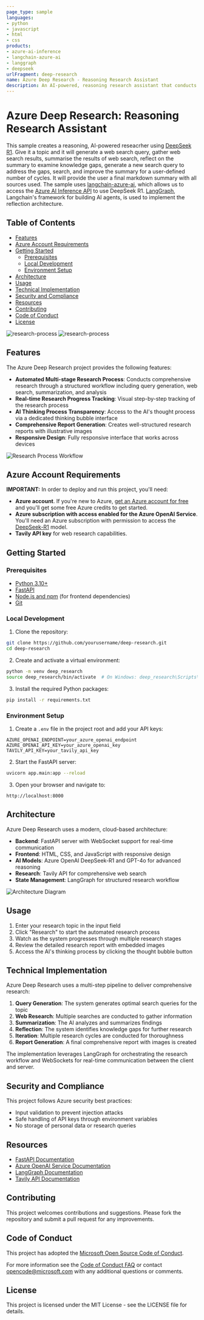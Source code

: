 ```yaml
---
page_type: sample
languages:
- python
- javascript
- html
- css
products:
- azure-ai-inference
- langchain-azure-ai
- langgraph
- deepseek
urlFragment: deep-research
name: Azure Deep Research - Reasoning Research Assistant
description: An AI-powered, reasoning research assistant that conducts comprehensive web research, analyzes and synthesizes information with images using DeepSeek R1, langchain-azure-ai and LangGraph. 
---
```


# Azure Deep Research: Reasoning Research Assistant

This sample creates a reasoning, AI-powered reseacrher using [DeepSeek R1](https://learn.microsoft.com/en-us/azure/ai-foundry/model-inference/concepts/models#deepseek). Give it a topic and it will generate a web search query, gather web search results, summarise the results of web search, reflect on the summary to examine knowledge gaps, generate a new search query to address the gaps, search, and improve the summary for a user-defined number of cycles. It will provide the user a final markdown summary with all sources used. The sample uses [langchain-azure-ai](https://github.com/langchain-ai/langchain-azure), which allows us to access the [Azure AI Inference API](https://learn.microsoft.com/en-us/azure/ai-foundry/model-inference/overview) to use DeepSeek R1. [LangGraph](https://langchain-ai.github.io/langgraph/), Langchain's framework for building AI agents, is used to implement the reflection architecture. 

## Table of Contents

- [Features](#features)
- [Azure Account Requirements](#azure-account-requirements)
- [Getting Started](#getting-started)
  - [Prerequisites](#prerequisites)
  - [Local Development](#local-development)
  - [Environment Setup](#environment-setup)
- [Architecture](#architecture)
- [Usage](#usage)
- [Technical Implementation](#technical-implementation)
- [Security and Compliance](#security-and-compliance)
- [Resources](#resources)
- [Contributing](#contributing)
- [Code of Conduct](#code-of-conduct)
- [License](#license)

![research-process](./images/researcher-process.png)
![research-process](./images/research-report-image.png)


## Features

The Azure Deep Research project provides the following features:

* **Automated Multi-stage Research Process**: Conducts comprehensive research through a structured workflow including query generation, web search, summarization, and analysis
* **Real-time Research Progress Tracking**: Visual step-by-step tracking of the research process
* **AI Thinking Process Transparency**: Access to the AI's thought process via a dedicated thinking bubble interface
* **Comprehensive Report Generation**: Creates well-structured research reports with illustrative images
* **Responsive Design**: Fully responsive interface that works across devices

![Research Process Workflow](./images/deep_researcher_architecture.png)

## Azure Account Requirements

**IMPORTANT:** In order to deploy and run this project, you'll need:

* **Azure account**. If you're new to Azure, [get an Azure account for free](https://azure.microsoft.com/free/cognitive-search/) and you'll get some free Azure credits to get started.
* **Azure subscription with access enabled for the Azure OpenAI Service**. You'll need an Azure subscription with permission to access the [DeepSeek-R1](https://azure.microsoft.com/en-us/products/ai-services/openai-service/) model.
* **Tavily API key** for web research capabilities.

## Getting Started

### Prerequisites

* [Python 3.10+](https://www.python.org/downloads/)
* [FastAPI](https://fastapi.tiangolo.com/)
* [Node.js and npm](https://nodejs.org/) (for frontend dependencies)
* [Git](https://git-scm.com/downloads)

### Local Development

1. Clone the repository:

```bash
git clone https://github.com/yourusername/deep-research.git
cd deep-research
```

2. Create and activate a virtual environment:

```bash
python -m venv deep_research
source deep_research/bin/activate  # On Windows: deep_research\Scripts\activate
```

3. Install the required Python packages:

```bash
pip install -r requirements.txt
```

### Environment Setup

1. Create a `.env` file in the project root and add your API keys:

```
AZURE_OPENAI_ENDPOINT=your_azure_openai_endpoint
AZURE_OPENAI_API_KEY=your_azure_openai_key
TAVILY_API_KEY=your_tavily_api_key
```

2. Start the FastAPI server:

```bash
uvicorn app.main:app --reload
```

3. Open your browser and navigate to:

```
http://localhost:8000
```

## Architecture

Azure Deep Research uses a modern, cloud-based architecture:

- **Backend**: FastAPI server with WebSocket support for real-time communication
- **Frontend**: HTML, CSS, and JavaScript with responsive design
- **AI Models**: Azure OpenAI DeepSeek-R1 and GPT-4o for advanced reasoning
- **Research**: Tavily API for comprehensive web search
- **State Management**: LangGraph for structured research workflow

![Architecture Diagram]()

## Usage

1. Enter your research topic in the input field
2. Click "Research" to start the automated research process
3. Watch as the system progresses through multiple research stages
4. Review the detailed research report with embedded images
5. Access the AI's thinking process by clicking the thought bubble button

## Technical Implementation

Azure Deep Research uses a multi-step pipeline to deliver comprehensive research:

1. **Query Generation**: The system generates optimal search queries for the topic
2. **Web Research**: Multiple searches are conducted to gather information
3. **Summarization**: The AI analyzes and summarizes findings
4. **Reflection**: The system identifies knowledge gaps for further research
5. **Iteration**: Multiple research cycles are conducted for thoroughness
6. **Report Generation**: A final comprehensive report with images is created

The implementation leverages LangGraph for orchestrating the research workflow and WebSockets for real-time communication between the client and server.

## Security and Compliance

This project follows Azure security best practices:

- Input validation to prevent injection attacks
- Safe handling of API keys through environment variables
- No storage of personal data or research queries

## Resources

* [FastAPI Documentation](https://fastapi.tiangolo.com/)
* [Azure OpenAI Service Documentation](https://learn.microsoft.com/en-us/azure/cognitive-services/openai/)
* [LangGraph Documentation](https://python.langchain.com/docs/langgraph/)
* [Tavily API Documentation](https://docs.tavily.com/)

## Contributing

This project welcomes contributions and suggestions. Please fork the repository and submit a pull request for any improvements.

## Code of Conduct

This project has adopted the [Microsoft Open Source Code of Conduct](https://opensource.microsoft.com/codeofconduct/).

For more information see the [Code of Conduct FAQ](https://opensource.microsoft.com/codeofconduct/faq/) or
contact [opencode@microsoft.com](mailto:opencode@microsoft.com) with any additional questions or comments.

## License

This project is licensed under the MIT License - see the LICENSE file for details.
